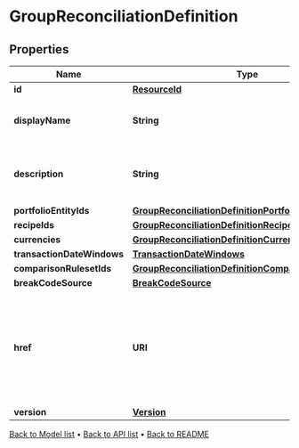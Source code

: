 

# GroupReconciliationDefinition


## Properties

| Name | Type | Description | Notes |
|------------ | ------------- | ------------- | -------------|
|**id** | [**ResourceId**](ResourceId.md) |  |  [optional] |
|**displayName** | **String** | The name of the Group Reconciliation Definition |  [optional] |
|**description** | **String** | The description of the Group Reconciliation Definition |  [optional] |
|**portfolioEntityIds** | [**GroupReconciliationDefinitionPortfolioEntityIds**](GroupReconciliationDefinitionPortfolioEntityIds.md) |  |  [optional] |
|**recipeIds** | [**GroupReconciliationDefinitionRecipeIds**](GroupReconciliationDefinitionRecipeIds.md) |  |  [optional] |
|**currencies** | [**GroupReconciliationDefinitionCurrencies**](GroupReconciliationDefinitionCurrencies.md) |  |  [optional] |
|**transactionDateWindows** | [**TransactionDateWindows**](TransactionDateWindows.md) |  |  [optional] |
|**comparisonRulesetIds** | [**GroupReconciliationDefinitionComparisonRulesetIds**](GroupReconciliationDefinitionComparisonRulesetIds.md) |  |  [optional] |
|**breakCodeSource** | [**BreakCodeSource**](BreakCodeSource.md) |  |  [optional] |
|**href** | **URI** | The specific Uniform Resource Identifier (URI) for this resource at the requested effective and asAt datetime. |  [optional] |
|**version** | [**Version**](Version.md) |  |  [optional] |



[Back to Model list](../README.md#documentation-for-models) &#8226; [Back to API list](../README.md#documentation-for-api-endpoints) &#8226; [Back to README](../README.md)


